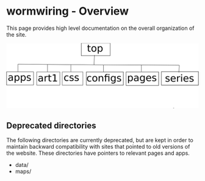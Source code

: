 # wormwiring - Overview

This page provides high level documentation on the overall organization of the site.


![overview](imgs/overview.png)

## Deprecated directories
The following directories are currently deprecated, but are kept in order to maintain backward compatibility with sites that pointed to old versions of the website. These directories have pointers to relevant pages and apps.
* data/
* maps/

